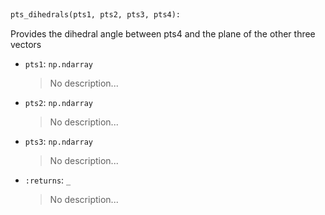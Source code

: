 <a id="McUtils.Numputils.VectorOps.pts_dihedrals">&nbsp;</a>
```python
pts_dihedrals(pts1, pts2, pts3, pts4): 
```
Provides the dihedral angle between pts4 and the plane of the other three vectors
- `pts1`: `np.ndarray`
    >No description...
- `pts2`: `np.ndarray`
    >No description...
- `pts3`: `np.ndarray`
    >No description...
- `:returns`: `_`
    >No description...

